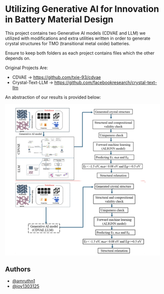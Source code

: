 
# Utilizing Generative AI for Innovation in Battery Material Design

This project contains two Generative AI models (CDVAE and LLM) we utilized with modifications and extra utilities written in order to generate crystal structures for TMO (transitional metal oxide) batteries.

Ensure to keep both folders as each project contains files which the other depends on.

Original Projects Are:

- CDVAE -> https://github.com/txie-93/cdvae
- Crystal-Text-LLM -> https://github.com/facebookresearch/crystal-text-llm

An abstraction of our results is provided below:

![Diagram](assets/abstract.png)


## Authors

- [@amruthn1](https://www.github.com/amruthn1)
- [@joy1303125](https://github.com/joy1303125)
